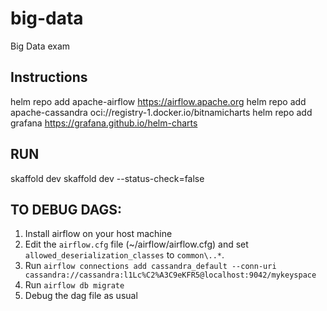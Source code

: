 # big-data
Big Data exam


## Instructions

helm repo add apache-airflow https://airflow.apache.org
helm repo add apache-cassandra oci://registry-1.docker.io/bitnamicharts
helm repo add grafana https://grafana.github.io/helm-charts

## RUN
skaffold dev
skaffold dev --status-check=false

## TO DEBUG DAGS:
1) Install airflow on your host machine
2) Edit the `airflow.cfg` file (~/airflow/airflow.cfg) and set `allowed_deserialization_classes` to `common\..*`. 
3) Run `airflow connections add cassandra_default --conn-uri cassandra://cassandra:l1Lc%C2%A3C9eKFR5@localhost:9042/mykeyspace`
4) Run `airflow db migrate`
5) Debug the dag file as usual
